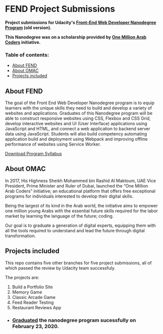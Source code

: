 # FEND Project Submissions

**Project submissions for Udacity's [Front-End Web Developer Nanodegree Program](https://www.udacity.com/course/front-end-web-developer-nanodegree--nd0011) (old version).**

**This Nanodegree was on a scholarship provided by [One Million Arab Coders](https://www.arabcoders.ae/) initiative.**

### Table of contents:

- [About FEND](#about-fend)
- [About OMAC](#about-omac)
- [Projects included](#projects-included)

## About FEND

The goal of the Front End Web Developer Nanodegree program is to equip learners with the unique skills they need to build and develop a variety of websites and applications. Graduates of this Nanodegree program will be able to construct responsive websites using CSS, Flexbox and CSS Grid, develop interactive websites and UI (User Interface) applications using JavaScript and HTML, and connect a web application to backend server data using JavaScript. Students will also build competency automating application build and deployment using Webpack and improving offline performance of websites using Service Worker.

[Download Program Syllabus](https://s3-us-west-2.amazonaws.com/udacity-printer/production/syllabus/syllabus-nd001-ent-default-en-us.pdf)

## About OMAC

In 2017, His Highness Sheikh Mohammed bin Rashid Al Maktoum, UAE Vice President, Prime Minister and Ruler of Dubai, launched the “One Million Arab Coders” initiative; an educational platform that offers free exceptional programs for individuals interested to develop their digital skills.

Being the largest of its kind in the Arab world, the initiative aims to empower one million young Arabs with the essential future skills required for the labor market by learning the language of the future; coding.

Our goal is to graduate a generation of digital experts, equipping them with all the tools required to understand and lead the future through digital transformation.

## Projects included

This repo contains five other branches for five project submissions, all of which passed the review by Udacity team successfuly.

The projects are:

1. Build a Portfolio Site
2. Memory Game
3. Classic Arcade Game
4. Feed Reader Testing
5. Restaurant Reviews App

- ### [Graduated](https://confirm.udacity.com/2P9H57V6) the nanodegree program sucessfully on February 23, 2020.
